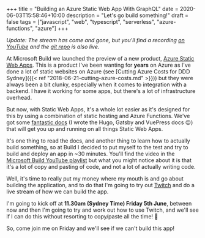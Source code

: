 +++
title = "Building an Azure Static Web App With GraphQL"
date = 2020-06-03T15:58:46+10:00
description = "Let's go build something!"
draft = false
tags = ["javascript", "web", "typescript", "serverless", "azure-functions", "azure"]
+++

_Update: The stream has come and gone, but you'll find a recording [on YouTube](https://www.youtube.com/watch?v=7CmNSykJNoA) and the [git repo](https://github.com/aaronpowell/aswa-trivia-app) is also live._

At Microsoft Build we launched the preview of a new product, [Azure Static Web Apps](https://azure.microsoft.com/services/app-service/static/?{{<cda>}}). This is a product I've been wanting for **years** on Azure as I've done a lot of static websites on Azure (see [Cutting Azure Costs for DDD Sydney]({{< ref "2018-06-21-cutting-azure-costs.md" >}})) but they were always been a bit clunky, especially when it comes to integration with a backend. I have it working for some apps, but there's a lot of infrastructure overhead.

But now, with Static Web Apps, it's a whole lot easier as it's designed for this by using a combination of static hosting and Azure Functions. We've got some [fantastic docs](https://docs.microsoft.com/azure/static-web-apps/?{{<cda>}}) (I wrote the Hugo, Gatsby and VuePress docs 😉) that will get you up and running on all things Static Web Apps.

It's one thing to read the docs, and another thing to learn how to actually build something, so at Build I decided to put myself to the test and try to build and deploy an app in ~30 minutes. You'll find the video in the [Microsoft Build YouTube playlist](https://www.youtube.com/watch?v=GY5NYJDP4k0&list=PLlrxD0HtieHhlbuh4wiUVHGeVw8vY4Rco&index=74) but what you might notice about it is that it's a lot of copy and pasting of code, and not a lot of actually writing code.

Well, it's time to really put my money where my mouth is and go about building the application, and to do that I'm going to try out [Twitch](https://www.twitch.tv/numberoneaaron) and do a live stream of how we can build the app.

I'm going to kick off at **11.30am (Sydney Time) Friday 5th June**, between now and then I'm going to try and work out how to use Twitch, and we'll see if I can do this without resorting to copy/paste all the time! 🤣

So, come join me on Friday and we'll see if we can't build this app!
